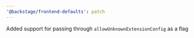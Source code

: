 ```yaml
---
'@backstage/frontend-defaults': patch
---
```


Added support for passing through `allowUnknownExtensionConfig` as a flag
